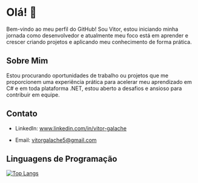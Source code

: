 # Olá! 👋

Bem-vindo ao meu perfil do GitHub! Sou Vitor, estou iniciando minha jornada como desenvolvedor e atualmente meu foco está em aprender e crescer criando projetos e aplicando meu conhecimento de forma prática.

## Sobre Mim

Estou procurando oportunidades de trabalho ou projetos que me proporcionem uma experiência prática para acelerar meu aprendizado em C# e em toda plataforma .NET,
estou aberto a desafios e ansioso para contribuir em equipe.

## Contato

- LinkedIn: www.linkedin.com/in/vitor-galache

- Email: vitorgalache5@gmail.com

## Linguagens de Programação

[![Top Langs](https://github-readme-stats.vercel.app/api/top-langs/?username=vitor-galache&layout=compact)](https://github.com/anuraghazra/github-readme-stats)


